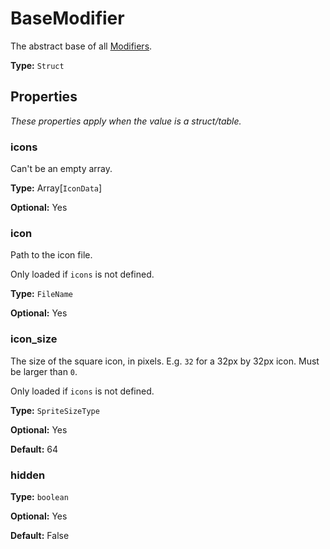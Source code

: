 # BaseModifier

The abstract base of all [Modifiers](prototype:Modifier).

**Type:** `Struct`

## Properties

*These properties apply when the value is a struct/table.*

### icons

Can't be an empty array.

**Type:** Array[`IconData`]

**Optional:** Yes

### icon

Path to the icon file.

Only loaded if `icons` is not defined.

**Type:** `FileName`

**Optional:** Yes

### icon_size

The size of the square icon, in pixels. E.g. `32` for a 32px by 32px icon. Must be larger than `0`.

Only loaded if `icons` is not defined.

**Type:** `SpriteSizeType`

**Optional:** Yes

**Default:** 64

### hidden

**Type:** `boolean`

**Optional:** Yes

**Default:** False

